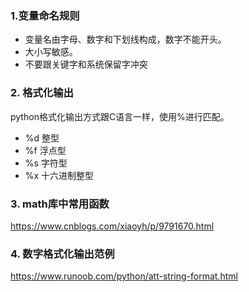 ### 1.变量命名规则
- 变量名由字母、数字和下划线构成，数字不能开头。
- 大小写敏感。
- 不要跟关键字和系统保留字冲突

### 2. 格式化输出
python格式化输出方式跟C语言一样，使用%进行匹配。
- %d 整型
- %f 浮点型
- %s 字符型
- %x 十六进制整型

### 3. math库中常用函数
https://www.cnblogs.com/xiaoyh/p/9791670.html

### 4. 数字格式化输出范例
https://www.runoob.com/python/att-string-format.html